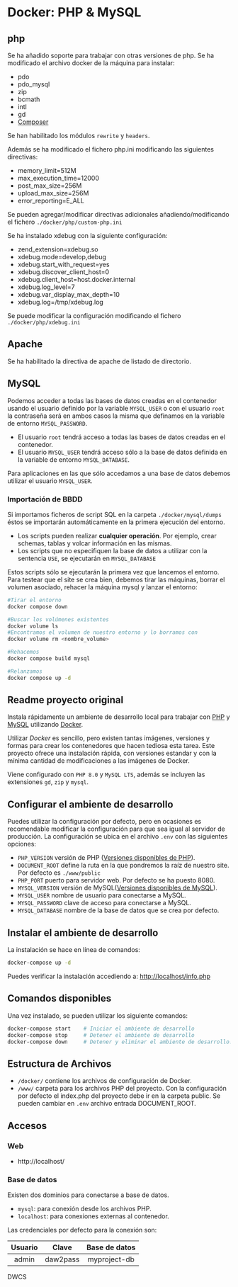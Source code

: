 # Docker: PHP & MySQL

## php
Se ha añadido soporte para trabajar con otras versiones de php. Se ha modificado el archivo docker de la máquina para instalar:

* pdo
* pdo_mysql
* zip
* bcmath
* intl
* gd
* [Composer](https://getcomposer.org/)

Se han habilitado los módulos `rewrite` y `headers`. 

Además se ha modificado el fichero php.ini modificando las siguientes directivas:

* memory_limit=512M
* max_execution_time=12000
* post_max_size=256M
* upload_max_size=256M
* error_reporting=E_ALL

Se pueden agregar/modificar directivas adicionales añadiendo/modificando el fichero `./docker/php/custom-php.ini`

Se ha instalado xdebug con la siguiente configuración:

* zend_extension=xdebug.so
* xdebug.mode=develop,debug
* xdebug.start_with_request=yes
* xdebug.discover_client_host=0
* xdebug.client_host=host.docker.internal
* xdebug.log_level=7
* xdebug.var_display_max_depth=10
* xdebug.log=/tmp/xdebug.log

Se puede modificar la configuración modificando el fichero `./docker/php/xdebug.ini`

## Apache
Se ha habilitado la directiva de apache de listado de directorio.

## MySQL
Podemos acceder a todas las bases de datos creadas en el contenedor usando el usuario definido por la variable `MYSQL_USER` o con el usuario `root` la contraseña será en ambos casos la misma que definamos en la variable de entorno `MYSQL_PASSWORD`.

* El usuario `root` tendrá acceso a todas las bases de datos creadas en el contenedor.
* El usuario `MYSQL_USER` tendrá acceso sólo a la base de datos definida en la variable de entorno `MYSQL_DATABASE`.

Para aplicaciones en las que sólo accedamos a una base de datos debemos utilizar el usuario `MYSQL_USER`.

### Importación de BBDD

Si importamos ficheros de script SQL en la carpeta `./docker/mysql/dumps` éstos se importarán automáticamente en la primera ejecución del entorno.

* Los scripts pueden realizar **cualquier operación**. Por ejemplo, crear schemas, tablas y volcar información en las mismas.
* Los scripts que no especifiquen la base de datos a utilizar con la sentencia `USE`, se ejecutarán en `MYSQL_DATABASE`

Estos scripts sólo se ejecutarán la primera vez que lancemos el entorno. Para testear que el site se crea bien, debemos tirar las máquinas, borrar el volumen asociado, rehacer la máquina mysql y lanzar el entorno:
```zsh
#Tirar el entorno
docker compose down

#Buscar los volúmenes existentes
docker volume ls
#Encontramos el volumen de nuestro entorno y lo borramos con 
docker volume rm <nombre_volume>

#Rehacemos
docker compose build mysql

#Relanzamos
docker compose up -d
```



Readme proyecto original
---

Instala rápidamente un ambiente de desarrollo local para trabajar con [PHP](https://www.php.net/) y [MySQL](https://www.mysql.com/) utilizando [Docker](https://www.docker.com). 

Utilizar *Docker* es sencillo, pero existen tantas imágenes, versiones y formas para crear los contenedores que hacen tediosa esta tarea. Este proyecto ofrece una instalación rápida, con versiones estandar y con la mínima cantidad de modificaciones a las imágenes de Docker. 

Viene configurado con  `PHP 8.0` y `MySQL LTS`, además se incluyen las extensiones `gd`, `zip` y `mysql`.

## Configurar el ambiente de desarrollo

Puedes utilizar la configuración por defecto, pero en ocasiones es recomendable modificar la configuración para que sea igual al servidor de producción. La configuración se ubica en el archivo `.env` con las siguientes opciones:

* `PHP_VERSION` versión de PHP ([Versiones disponibles de PHP](https://github.com/docker-library/docs/blob/master/php/README.md#supported-tags-and-respective-dockerfile-links)).
* `DOCUMENT_ROOT` define la ruta en la que pondremos la raíz de nuestro site. Por defecto es `./www/public`
* `PHP_PORT` puerto para servidor web. Por defecto se ha puesto 8080.
* `MYSQL_VERSION` versión de MySQL([Versiones disponibles de MySQL](https://hub.docker.com/_/mysql)).
* `MYSQL_USER` nombre de usuario para conectarse a MySQL.
* `MYSQL_PASSWORD` clave de acceso para conectarse a MySQL.
* `MYSQL_DATABASE` nombre de la base de datos que se crea por defecto.

## Instalar el ambiente de desarrollo

La instalación se hace en línea de comandos:

```zsh
docker-compose up -d
```
Puedes verificar la instalación accediendo a: [http://localhost/info.php](http://localhost/info.php)

## Comandos disponibles

Una vez instalado, se pueden utilizar los siguiente comandos:

```zsh
docker-compose start    # Iniciar el ambiente de desarrollo
docker-compose stop     # Detener el ambiente de desarrollo
docker-compose down     # Detener y eliminar el ambiente de desarrollo.
```

## Estructura de Archivos

* `/docker/` contiene los archivos de configuración de Docker.
* `/www/` carpeta para los archivos PHP del proyecto. Con la configuración por defecto el index.php del proyecto debe ir en la carpeta public. Se pueden cambiar en `.env` archivo entrada DOCUMENT_ROOT.

## Accesos

### Web

* http://localhost/

### Base de datos

Existen dos dominios para conectarse a base de datos.

* `mysql`: para conexión desde los archivos PHP.
* `localhost`: para conexiones externas al contenedor.

Las credenciales por defecto para la conexión son:

| Usuario | Clave | Base de datos |
|:---:|:---:|:---:|
| admin | daw2pass | myproject-db |
DWCS
